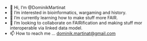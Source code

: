 - 👋 Hi, I’m @DominikMartinat
- 👀 I’m interested in bioinformatics, wargaming and history.
- 🌱 I’m currently learning how to make stuff more FAIR.
- 💞️ I’m looking to collaborate on FAIRification and making stuff mor interoperable via linked data model.
- 📫 How to reach me ... dominik.martinat@gmail.com

<!---
DominikMartinat/DominikMartinat is a ✨ special ✨ repository because its `README.md` (this file) appears on your GitHub profile.
You can click the Preview link to take a look at your changes.
--->
